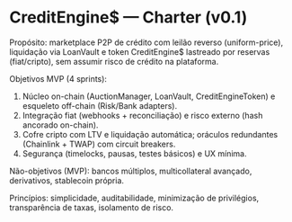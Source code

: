 # CreditEngine$ — Charter (v0.1)

Propósito: marketplace P2P de crédito com leilão reverso (uniform-price), liquidação via LoanVault e token CreditEngine$ lastreado por reservas (fiat/cripto), sem assumir risco de crédito na plataforma.

Objetivos MVP (4 sprints):
1) Núcleo on-chain (AuctionManager, LoanVault, CreditEngineToken) e esqueleto off-chain (Risk/Bank adapters).
2) Integração fiat (webhooks + reconciliação) e risco externo (hash ancorado on-chain).
3) Cofre cripto com LTV e liquidação automática; oráculos redundantes (Chainlink + TWAP) com circuit breakers.
4) Segurança (timelocks, pausas, testes básicos) e UX mínima.

Não-objetivos (MVP): bancos múltiplos, multicollateral avançado, derivativos, stablecoin própria.

Princípios: simplicidade, auditabilidade, minimização de privilégios, transparência de taxas, isolamento de risco.
